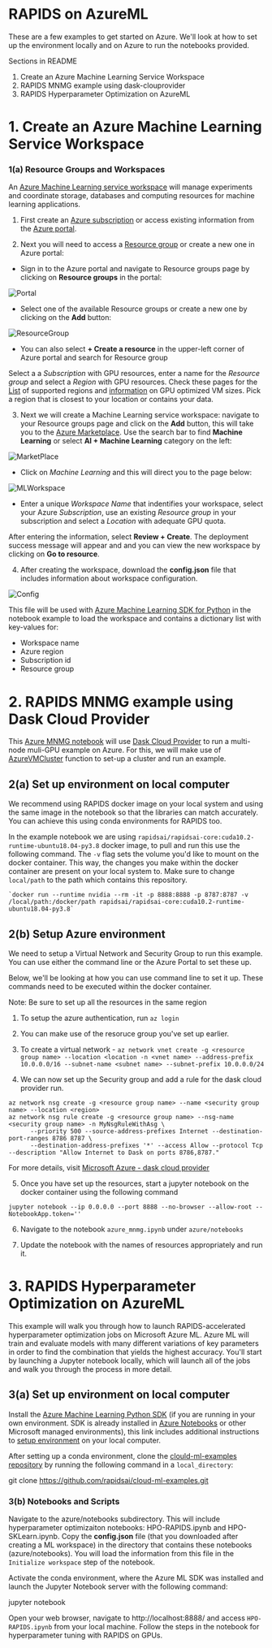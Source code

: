 # RAPIDS on AzureML

These are a few examples to get started on Azure. We'll look at how to set up the environment locally and on Azure to run the notebooks provided. 

Sections in README

1. Create an Azure Machine Learning Service Workspace
2. RAPIDS MNMG example using dask-clouprovider
3. RAPIDS Hyperparameter Optimization on AzureML

# 1. Create an Azure Machine Learning Service Workspace

### 1(a) Resource Groups and Workspaces

An [Azure Machine Learning service workspace](https://docs.microsoft.com/en-us/azure/machine-learning/concept-workspace) will manage experiments and coordinate storage, databases and computing resources for machine learning applications. 

1. First create an [Azure subscription](https://azure.microsoft.com/en-us/free/) or access existing information from the [Azure portal](https://portal.azure.com/).

2. Next you will need to access a [Resource group](https://docs.microsoft.com/en-us/azure/azure-resource-manager/management/overview#resource-groups) or create a new one in Azure portal: 

- Sign in to the Azure portal and navigate to Resource groups page by clicking on **Resource groups** in the portal:

![Portal](./img/Portal.JPG)

- Select one of the available Resource groups or create a new one by clicking on the **Add** button:

![ResourceGroup](./img/ResourceGroup.JPG)

- You can also select **+ Create a resource** in the upper-left corner of Azure portal and search for Resource group

Select a a *Subscription* with GPU resources, enter a name for the *Resource group* and select a *Region* with GPU resources. Check these pages for the [List](https://azure.microsoft.com/en-us/global-infrastructure/services/?products=machine-learning-service) of supported regions and [information](https://docs.microsoft.com/en-us/azure/virtual-machines/sizes-gpu) on GPU optimized VM sizes. Pick a region that is closest to your location or contains your data. 

 3. Next we will create a Machine Learning service workspace: navigate to your Resource groups page and click on the **Add** button, this will take you to the [Azure Marketplace](https://azuremarketplace.microsoft.com/). Use the search bar to find **Machine Learning** or select **AI + Machine Learning** category on the left:  

![MarketPlace](./img/MarketPlace.JPG)

- Click on *Machine Learning* and this will direct you to the page below:

![MLWorkspace](./img/MLWorkspace.JPG)

- Enter a unique *Workspace Name* that indentifies your workspace, select your Azure *Subscription*, use an existing *Resource group* in your subscription and select a *Location* with adequate GPU quota.

After entering the information, select **Review + Create**. The deployment success message will appear and and you can view the new workspace by clicking on **Go to resource**. 

4. After creating the workspace, download the **config.json** file that includes information about workspace configuration. 

![Config](./img/Config.JPG)

This file will be used with [Azure Machine Learning SDK for Python](https://docs.microsoft.com/en-us/python/api/overview/azure/ml/?view=azure-ml-py) in the notebook example to load the workspace and contains a dictionary list with key-values for:

* Workspace name
* Azure region
* Subscription id
* Resource group


# 2. RAPIDS MNMG example using Dask Cloud Provider

This [Azure MNMG notebook](#) will use [Dask Cloud Provider](https://cloudprovider.dask.org/en/latest/) to run a multi-node muli-GPU example on Azure. For this, we will make use of [AzureVMCluster](https://cloudprovider.dask.org/en/latest/azure.html#azurevm) function to set-up a cluster and run an example.


## 2(a) Set up environment on local computer

We recommend using RAPIDS docker image on your local system and using the same image in the notebook so that the libraries can match accurately. You can achieve this using conda environments for RAPIDS too.

In the example notebook we are using `rapidsai/rapidsai-core:cuda10.2-runtime-ubuntu18.04-py3.8` docker image, to pull and run this use the following command. The `-v` flag sets the volume you'd like to mount on the docker container. This way, the changes you make within the docker container are present on your local system to. Make sure to change `local/path` to the path which contains this repository.

    `docker run --runtime nvidia --rm -it -p 8888:8888 -p 8787:8787 -v /local/path:/docker/path rapidsai/rapidsai-core:cuda10.2-runtime-ubuntu18.04-py3.8`


## 2(b) Setup Azure environment

We need to setup a Virtual Network and Security Group to run this example.  You can use either the command line or the Azure Portal to set these up. 

Below, we'll be looking at how you can use command line to set it up. These commands need to be executed within the docker container.

Note: Be sure to set up all the resources in the same region

1. To setup the azure authentication, run `az login`

2. You can make use of the resoruce group you've set up earlier.

3. To create a virtual network -  `az network vnet create -g <resource group name> --location <location -n <vnet name> --address-prefix 10.0.0.0/16 --subnet-name <subnet name> --subnet-prefix 10.0.0.0/24`

4. We can now set up the Security group and add a rule for the dask cloud provider run.

```
az network nsg create -g <resource group name> --name <security group name> --location <region>
az network nsg rule create -g <resource group name> --nsg-name <security group name> -n MyNsgRuleWithAsg \
      --priority 500 --source-address-prefixes Internet --destination-port-ranges 8786 8787 \
      --destination-address-prefixes '*' --access Allow --protocol Tcp --description "Allow Internet to Dask on ports 8786,8787."
```

For more details, visit [Microsoft Azure - dask cloud provider](https://cloudprovider.dask.org/en/latest/azure.html#overview)

5. Once you have set up the resources, start a jupyter notebook on the docker container using the following command

```
jupyter notebook --ip 0.0.0.0 --port 8888 --no-browser --allow-root --NotebookApp.token=''
```

6. Navigate to the notebook `azure_mnmg.ipynb` under `azure/notebooks`

7. Update the notebook with the names of resources appropriately and run it.

# 3. RAPIDS Hyperparameter Optimization on AzureML

This example will walk you through how to launch RAPIDS-accelerated hyperparameter optimization jobs on Microsoft Azure ML. Azure ML will train and evaluate models with many different variations of key parameters in order to find the combination that yields the highest accuracy. You'll start by launching a Jupyter notebook locally, which will launch all of the jobs and walk you through the process in more detail.

## 3(a) Set up environment on local computer

Install the [Azure Machine Learning Python SDK](https://docs.microsoft.com/en-us/python/api/overview/azure/ml/install?view=azure-ml-py) (if you are running in your own environment. SDK is already installed in [Azure Notebooks](https://notebooks.azure.com/) or other Microsoft managed environments), this link includes additional instructions to [setup environment](https://docs.microsoft.com/en-us/azure/machine-learning/how-to-configure-environment#local) on your local computer. 

After setting up a conda environment, clone the [clould-ml-examples repository](https://github.com/rapidsai/cloud-ml-examples.git) by running the following command in a `local_directory`: 

git clone https://github.com/rapidsai/cloud-ml-examples.git 

### 3(b) Notebooks and Scripts

Navigate to the azure/notebooks subdirectory. This will include hyperparameter optimizaiton notebooks: HPO-RAPIDS.ipynb and HPO-SKLearn.ipynb. Copy the **config.json** file (that you downloaded after creating a ML workspace) in the directory that contains these notebooks (azure/notebooks). You will load the information from this file in the `Initialize workspace` step of the notebook.

Activate the conda environment, where the Azure ML SDK was installed and launch the Jupyter Notebook server with the following command:

jupyter notebook

Open your web browser, navigate to http://localhost:8888/ and access `HPO-RAPIDS.ipynb` from your local machine. Follow the steps in the notebook for hyperparameter tuning with RAPIDS on GPUs.


